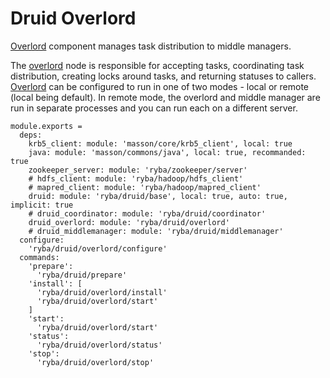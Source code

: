 
# Druid Overlord

[Overlord] component manages task distribution to middle managers.

The [overlord] node is responsible for accepting tasks, coordinating task 
distribution, creating locks around tasks, and returning statuses to callers. 
[Overlord] can be configured to run in one of two modes - local or remote (local 
being default). In remote mode, the overlord and middle manager are run in 
separate processes and you can run each on a different server.

[overlord]: http://druid.io/docs/latest/design/indexing-service.html

    module.exports =
      deps:
        krb5_client: module: 'masson/core/krb5_client', local: true
        java: module: 'masson/commons/java', local: true, recommanded: true
        zookeeper_server: module: 'ryba/zookeeper/server'
        # hdfs_client: module: 'ryba/hadoop/hdfs_client'
        # mapred_client: module: 'ryba/hadoop/mapred_client'
        druid: module: 'ryba/druid/base', local: true, auto: true, implicit: true
        # druid_coordinator: module: 'ryba/druid/coordinator'
        druid_overlord: module: 'ryba/druid/overlord'
        # druid_middlemanager: module: 'ryba/druid/middlemanager'
      configure:
        'ryba/druid/overlord/configure'
      commands:
        'prepare':
          'ryba/druid/prepare'
        'install': [
          'ryba/druid/overlord/install'
          'ryba/druid/overlord/start'
        ]
        'start':
          'ryba/druid/overlord/start'
        'status':
          'ryba/druid/overlord/status'
        'stop':
          'ryba/druid/overlord/stop'
